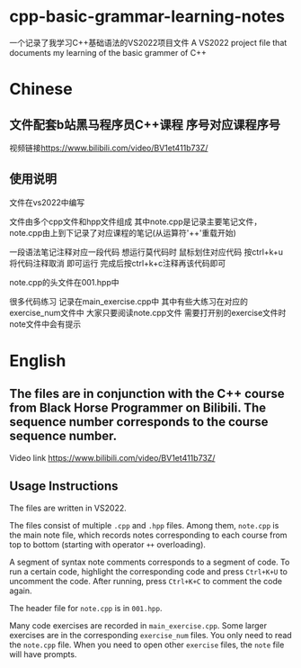 # cpp-basic-grammar-learning-notes
一个记录了我学习C++基础语法的VS2022项目文件 
A VS2022 project file that documents my learning of the basic grammer of C++
# Chinese
## 文件配套b站黑马程序员C++课程 序号对应课程序号
视频链接<https://www.bilibili.com/video/BV1et411b73Z/>
## 使用说明
文件在vs2022中编写 

文件由多个cpp文件和hpp文件组成 其中note.cpp是记录主要笔记文件，note.cpp由上到下记录了对应课程的笔记(从运算符'++'重载开始)

一段语法笔记注释对应一段代码 想运行莫代码时 鼠标划住对应代码 按ctrl+k+u 将代码注释取消 即可运行 完成后按ctrl+k+c注释再该代码即可

note.cpp的头文件在001.hpp中

很多代码练习 记录在main_exercise.cpp中 其中有些大练习在对应的exercise_num文件中 大家只要阅读note.cpp文件 需要打开别的exercise文件时 note文件中会有提示 
<!--文件是俺自己的笔记 没有具体分成多个文件 而是采用一个大note文件 配套对应练习文件的方式 是为了便于俺自己阅读查看 如果接受不了 我深表歉意-->
# English
## The files are in conjunction with the C++ course from Black Horse Programmer on Bilibili. The sequence number corresponds to the course sequence number.
Video link <https://www.bilibili.com/video/BV1et411b73Z/>
## Usage Instructions
The files are written in VS2022.

The files consist of multiple `.cpp` and `.hpp` files. Among them, `note.cpp` is the main note file, which records notes corresponding to each course from top to bottom (starting with operator `++` overloading).

A segment of syntax note comments corresponds to a segment of code. To run a certain code, highlight the corresponding code and press `Ctrl+K+U` to uncomment the code. After running, press `Ctrl+K+C` to comment the code again.

The header file for `note.cpp` is in `001.hpp`.

Many code exercises are recorded in `main_exercise.cpp`. Some larger exercises are in the corresponding `exercise_num` files. You only need to read the `note.cpp` file. When you need to open other `exercise` files, the `note` file will have prompts.
<!-- The files are my own notes. They are not specifically divided into multiple files but are in the form of a large `note` file with corresponding exercise files for easy reading and viewing for myself. If you can't accept it, I apologize. -- >
